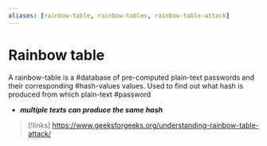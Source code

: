 ```yaml
---
aliases: [rainbow-table, rainbow-tables, rainbow-table-attack]
---
```

# Rainbow table
A rainbow-table is a #database of pre-computed plain-text passwords and their corresponding #hash-values values.
	Used to find out what hash is produced from which plain-text #password
- ***multiple texts can produce the same hash***

>[!links]
>https://www.geeksforgeeks.org/understanding-rainbow-table-attack/
